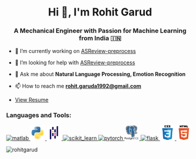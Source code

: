 <h1 align="center">Hi 👋, I'm Rohit Garud</h1>
<h3 align="center">A Mechanical Engineer with Passion for Machine Learning from India 🇮🇳</h3>

<!-- <p align="left"> <img src="https://komarev.com/ghpvc/?username=rohitgarud&label=Profile%20views&color=0e75b6&style=flat" alt="rohitgarud" /> </p> -->

<!-- <p align="left"> <a href="https://github.com/ryo-ma/github-profile-trophy"><img src="https://github-profile-trophy.vercel.app/?username=rohitgarud" alt="rohitgarud" /></a> </p> -->

- 🔭 I’m currently working on [ASReview-preprocess](https://github.com/rohitgarud/asreview-preprocess)

- 🤝 I’m looking for help with [ASReview-preprocess](https://github.com/rohitgarud/asreview-preprocess)

- 💬 Ask me about **Natural Language Processing, Emotion Recognition**

- 📫 How to reach me **rohit.garuda1992@gmail.com**

- [View Resume](https://github.com/rohitgarud/rohitgarud/blob/main/ROHIT%20GARUD%20Resume%2028-01-2023.pdf)

<!-- <h3 align="left">Connect with me:</h3>
<p align="left">
<a href="https://twitter.com/garuda1992" target="blank"><img align="center" src="https://raw.githubusercontent.com/rahuldkjain/github-profile-readme-generator/master/src/images/icons/Social/twitter.svg" alt="garuda1992" height="30" width="40" /></a>
</p> -->

<h3 align="left">Languages and Tools:</h3>
<p align="left">
  <a href="https://www.mathworks.com/" target="_blank" rel="noreferrer"> <img src="https://upload.wikimedia.org/wikipedia/commons/2/21/Matlab_Logo.png" alt="matlab" width="40" height="40"/> </a>
  <a href="https://www.python.org" target="_blank" rel="noreferrer"> <img src="https://raw.githubusercontent.com/devicons/devicon/master/icons/python/python-original.svg" alt="python" width="40" height="40"/> </a> 
   <a href="https://pandas.pydata.org/" target="_blank" rel="noreferrer"> <img src="https://raw.githubusercontent.com/devicons/devicon/2ae2a900d2f041da66e950e4d48052658d850630/icons/pandas/pandas-original.svg" alt="pandas" width="40" height="40"/> </a>
  <a href="https://scikit-learn.org/" target="_blank" rel="noreferrer"> <img src="https://upload.wikimedia.org/wikipedia/commons/0/05/Scikit_learn_logo_small.svg" alt="scikit_learn" width="40" height="40"/> </a>
  <a href="https://pytorch.org/" target="_blank" rel="noreferrer"> <img src="https://www.vectorlogo.zone/logos/pytorch/pytorch-icon.svg" alt="pytorch" width="40" height="40"/> </a> <a href="https://www.postgresql.org" target="_blank" rel="noreferrer"> <img src="https://raw.githubusercontent.com/devicons/devicon/master/icons/postgresql/postgresql-original-wordmark.svg" alt="postgresql" width="40" height="40"/> </a> <a href="https://flask.palletsprojects.com/" target="_blank" rel="noreferrer"> <img src="https://www.vectorlogo.zone/logos/pocoo_flask/pocoo_flask-icon.svg" alt="flask" width="40" height="40"/> </a> <a href="https://www.w3schools.com/css/" target="_blank" rel="noreferrer"> <img src="https://raw.githubusercontent.com/devicons/devicon/master/icons/css3/css3-original-wordmark.svg" alt="css3" width="40" height="40"/> </a> 
<a href="https://www.w3.org/html/" target="_blank" rel="noreferrer"> <img src="https://raw.githubusercontent.com/devicons/devicon/master/icons/html5/html5-original-wordmark.svg" alt="html5" width="40" height="40"/> </a> </p>
  

<p>&nbsp;<img align="left" src="https://github-readme-stats.vercel.app/api?username=rohitgarud&show_icons=true&locale=en" alt="rohitgarud" /></p>
<!-- <p><img align="center" src="https://github-readme-streak-stats.herokuapp.com/?user=rohitgarud&" alt="rohitgarud" /></p> -->
